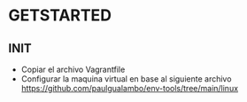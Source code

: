 # GETSTARTED

## INIT

- Copiar el archivo Vagrantfile
- Configurar la maquina virtual en base al siguiente archivo
<https://github.com/paulgualambo/env-tools/tree/main/linux>
